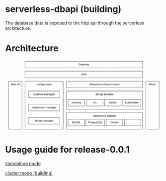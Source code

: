 # serverless-dbapi (building)

The database data is exposed to the http api through the serverless architecture.

# Architecture

![image](resource/architecture-en.jpg)

# Usage guide for release-0.0.1

[standalone mode](doc/STANDALONE.md)

[cluster mode (building)](doc/CLUSTER.md)
